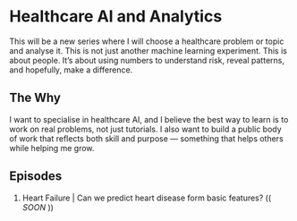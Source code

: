 # Healthcare AI and Analytics
This will be a new series where I will choose a healthcare problem or topic and analyse it. This is not just another machine learning experiment. This is about people. It’s about using numbers to understand risk, reveal patterns, and hopefully, make a difference.

## The Why
I want to specialise in healthcare AI, and I believe the best way to learn is to work on real problems, not just tutorials. I also want to build a public body of work that reflects both skill and purpose — something that helps others while helping me grow.

## Episodes
1. Heart Failure | Can we predict heart disease form basic features? (( *SOON* ))
